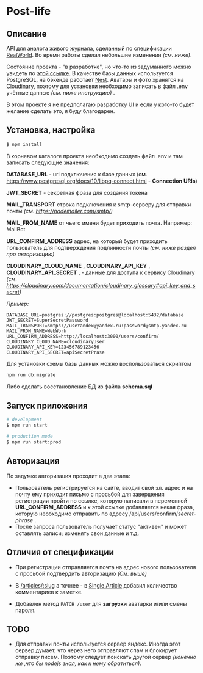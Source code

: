 # Post-life

## Описание

API для аналога живого журнала, сделанный по спецификации [RealWorld](https://github.com/gothinkster/realworld). Во время работы сделал небольшие изменения _(см. ниже)_.

Состояние проекта - "в разработке", но что-то из задуманного можно увидеть по [этой ссылке](https://post-life.herokuapp.com/).
В качестве базы данных используется PostgreSQL, на бэкенде работает [Nest](https://github.com/nestjs/nest). Аватары и фото хранятся на [Cloudinary](http://cloudinary.com/), поэтому для установки необходимо записать в файл .env учётные данные _(см. ниже инструкцию)_ .

В этом проекте я не предполагаю разработку UI и если у кого-то будет желание сделать это, я буду благодарен.

## Установка, настройка

```bash
$ npm install
```

В корневом каталоге проекта необходимо создать файл .env и там записать следующие значения:

**DATABASE_URL** - url подключения к базе данных (см. https://www.postgresql.org/docs/10/libpq-connect.html - **Connection URIs**)

**JWT_SECRET** - секретная фраза для создания токена

**MAIL_TRANSPORT** строка подключения к smtp-серверу для отправки почты _(см. https://nodemailer.com/smtp/)_

**MAIL_FROM_NAME** от чьего имени будет приходить почта. Например: MailBot

**URL_CONFIRM_ADDRESS** адрес, на который будет приходить пользователь для подтверждения подлинности почты _(см. ниже раздел про авторизацию)_

**CLOUDINARY_CLOUD_NAME** ,
**CLOUDINARY_API_KEY** ,
**CLOUDINARY_API_SECRET** , -
данные для доступа к сервису Cloudinary _(см. https://cloudinary.com/documentation/cloudinary_glossary#api_key_and_secret)_

_Пример:_

```
DATABASE_URL=postgres://postgres:postgres@localhost:5432/database
JWT_SECRET=SuperSecretPassword
MAIL_TRANSPORT=smtps://useYandex@yandex.ru:password@smtp.yandex.ru
MAIL_FROM_NAME=WebWork
URL_CONFIRM_ADDRESS=http://localhost:3000/users/confirm/
CLOUDINARY_CLOUD_NAME=cloudinaryUser
CLOUDINARY_API_KEY=123456789123456
CLOUDINARY_API_SECRET=apiSecretPrase
```

Для установки схемы базы данных можно воспользоваться скриптом

```bash
npm run db:migrate
```

Либо сделать восстановление БД из файла **schema.sql**

## Запуск приложения

```bash
# development
$ npm run start

# production mode
$ npm run start:prod
```

## Авторизация

По задумке авторизация проходит в два этапа:

- Пользователь регистрируется на сайте, вводит свой эл. адрес и на почту ему приходит письмо с просьбой для завершения регистрации пройти по ссылке, которую написали в переменной **URL_CONFIRM_ADDRESS** и к этой ссылке добавляется некая фраза, которую необходимо отправить по адресу /api/users/confirm/_secret-phrase_ .
- После запроса пользователь получает статус "активен" и может оставлять записи; изменять свои данные и т.д.

## Отличия от спецификации

- При регистрации отправляется почта на адрес нового пользователя с просьбой подтвердить авторизацию _(См. выше)_

- В [/articles/:slug](https://github.com/gothinkster/realworld/tree/master/api#get-article) а точнее - в [Single Article](https://github.com/gothinkster/realworld/tree/master/api#single-article) добавил количество комментариев к заметке.
- Добавлен метод `PATCH /user` для **загрузки** аватарки и/или смены пароля.

## TODO

- Для отправки почты используется сервер яндекс. Иногда этот сервер думает, что через него отправляют спам и блокирует отправку писем. Поэтому следует поискать другой сервер _(конечно же ,что бы nodejs знал, как к нему обратиться)_.

